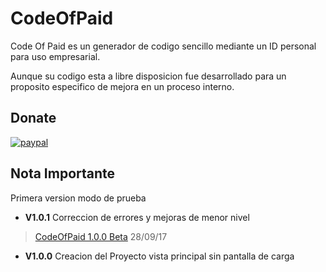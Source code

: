 # CodeOfPaid
Code Of Paid es un generador de codigo sencillo mediante un ID personal para uso empresarial. 

Aunque su codigo esta a libre disposicion fue desarrollado para un proposito especifico de mejora en un proceso interno.

## Donate

[![paypal](https://www.paypalobjects.com/en_US/i/btn/btn_donateCC_LG.gif)](paypal.me/MetalSyntax)

## Nota Importante 

Primera version modo de prueba

- **V1.0.1** Correccion de errores y mejoras de menor nivel

> [CodeOfPaid 1.0.0 Beta](http://quainator.com/5Hi7) 28/09/17

- **V1.0.0** Creacion del Proyecto vista principal sin pantalla de carga
